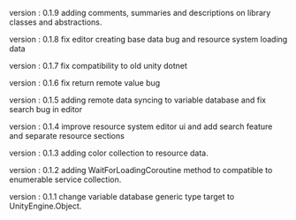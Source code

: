  version : 0.1.9
  adding comments, summaries and descriptions on library classes and abstractions.

  version : 0.1.8
  fix editor creating base data bug and resource system loading data

  version : 0.1.7
  fix compatibility to old unity dotnet

  version : 0.1.6
  fix return remote value bug

  version : 0.1.5
  adding remote data syncing to variable database and fix search bug in editor

  version : 0.1.4
  improve resource system editor ui and add search feature and separate resource sections

  version : 0.1.3
  adding color collection to resource data.

  version : 0.1.2
  adding WaitForLoadingCoroutine method to compatible to enumerable service collection.

  version : 0.1.1
  change variable database generic type target to UnityEngine.Object.